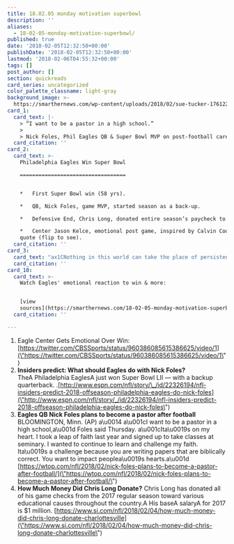 ```yaml
---
title: 18.02.05 monday motivation superbowl
description: ''
aliases:
  - 18-02-05-monday-motivation-superbowl/
published: true
date: '2018-02-05T12:32:50+00:00'
publishDate: '2018-02-05T12:32:50+00:00'
lastmod: '2018-02-06T04:55:32+00:00'
tags: []
post_author: []
section: quickreads
card_series: uncategorized
color_palette_classname: light-gray
background_image: >-
  https://smarthernews.com/wp-content/uploads/2018/02/sue-tucker-176122-360x360.jpg
card_1:
  card_text: |-
    > “I want to be a pastor in a high school.”
    > 
    > Nick Foles, Phil Eagles QB & Super Bowl MVP on post-football career plans.
  card_citation: ''
card_2:
  card_text: >-
    Philadelphia Eagles Win Super Bowl

    ==================================


    *   First Super Bowl win (58 yrs).

    *   QB, Nick Foles, game MVP, started season as a back-up.

    *   Defensive End, Chris Long, donated entire season’s paycheck to charity.

    *   Center Jason Kelce, emotional post game, inspired by Calvin Coolidge
    quote (flip to see).
  card_citation: ''
card_3:
  card_text: "ax1CNothing in this world can take the place of persistence. Talent will not; nothing is more common than unsuccessful men with talent. Genius will not; unrewarded genius is almost a proverb. Education will not; the world is full of educated derelicts. Persistence and determination alone are omnipotent.ax1D"
  card_citation: ''
card_10:
  card_text: >-
    Watch Eagles' emotional reaction to win & more:


    [view
    sources](https://smarthernews.com/18-02-05-monday-motivation-superbowl/)
  card_citation: ''

---
```

1.  Eagle Center Gets Emotional Over Win: [https://twitter.com/CBSSports/status/960386085615386625/video/1](\"https://twitter.com/CBSSports/status/960386085615386625/video/1\")
2.  **Insiders predict: What should Eagles do with Nick Foles?**  
    TheA Philadelphia EaglesA just won Super Bowl LII — with a backup quarterback. .[http://www.espn.com/nfl/story/\_/id/22326194/nfl-insiders-predict-2018-offseason-philadelphia-eagles-do-nick-foles](\"http://www.espn.com/nfl/story/_/id/22326194/nfl-insiders-predict-2018-offseason-philadelphia-eagles-do-nick-foles\")
3.  **Eagles QB Nick Foles plans to become a pastor after football** BLOOMINGTON, Minn. (AP) a\\u0014 a\\u001cI want to be a pastor in a high school,a\\u001d Foles said Thursday. a\\u001cIta\\u0019s on my heart. I took a leap of faith last year and signed up to take classes at seminary. I wanted to continue to learn and challenge my faith. Ita\\u0019s a challenge because you are writing papers that are biblically correct. You want to impact peoplea\\u0019s hearts.a\\u001d [https://wtop.com/nfl/2018/02/nick-foles-plans-to-become-a-pastor-after-football/](\"https://wtop.com/nfl/2018/02/nick-foles-plans-to-become-a-pastor-after-football/\")
4.  **How Much Money Did Chris Long Donate?** Chris Long has donated all of his game checks from the 2017 regular season toward various educational causes throughout the country.A His baseA salaryA for 2017 is $1 million. [https://www.si.com/nfl/2018/02/04/how-much-money-did-chris-long-donate-charlottesville](\"https://www.si.com/nfl/2018/02/04/how-much-money-did-chris-long-donate-charlottesville\")